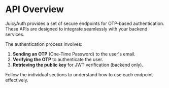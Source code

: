 # API Overview

JuicyAuth provides a set of secure endpoints for OTP-based authentication. These APIs are designed to integrate seamlessly with your backend services.

The authentication process involves:

1. **Sending an OTP** (One-Time Password) to the user's email.
2. **Verifying the OTP** to authenticate the user.
3. **Retrieving the public key** for JWT verification (backend only).

Follow the individual sections to understand how to use each endpoint effectively.